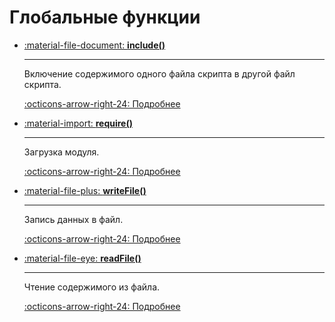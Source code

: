 # Глобальные функции

<!-- | Название        | Описание                                      |
|------------------|-----------------------------------------------|
| [^^include()^^](./include.md)     | Включение содержимого одного файла скрипта в другой файл скрипта. |
| [^^require()^^](require.md)     | Загрузка модуля.                              |
| [^^writeFile()^^](writeFile.md) | Запись данных в файл.                         |
| [^^readFile()^^](readFile.md)   | Чтение содержимого из файла.                  | -->

<div class="grid cards" markdown>

-   [:material-file-document: **include()**](./include.md)

    ---

    Включение содержимого одного файла скрипта в другой файл скрипта.

    [:octicons-arrow-right-24: Подробнее](./include.md)

-   [:material-import: **require()**](./require.md)

    ---

    Загрузка модуля.

    [:octicons-arrow-right-24: Подробнее](./require.md)

-   [:material-file-plus: **writeFile()**](./writeFile.md)

    ---

    Запись данных в файл.

    [:octicons-arrow-right-24: Подробнее](./writeFile.md)

-   [:material-file-eye: **readFile()**](./readFile.md)

    ---

    Чтение содержимого из файла.

    [:octicons-arrow-right-24: Подробнее](./readFile.md)

</div>